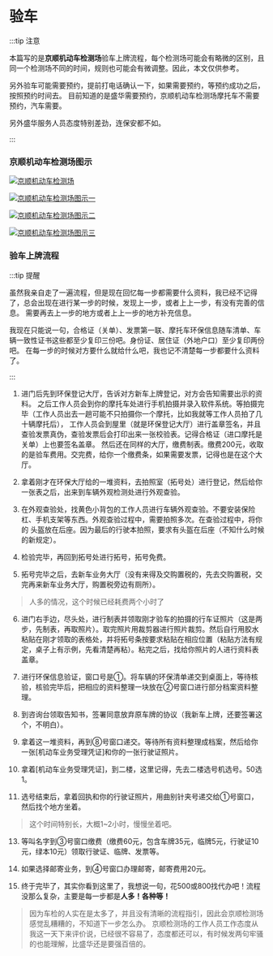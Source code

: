 # 验车

:::tip 注意

本篇写的是**京顺机动车检测场**验车上牌流程，每个检测场可能会有略微的区别，且同一个检测场不同的时间，规则也可能会有微调整。因此，本文仅供参考。

另外验车可能需要预约，提前打电话确认一下，如果需要预约，等预约成功之后，按照预约时间去。
目前知道的是盛华需要预约，京顺机动车检测场摩托车不需要预约，汽车需要。

另外盛华服务人员态度特别差劲，连保安都不如。

:::

### 京顺机动车检测场图示

[![京顺机动车检测场](https://ae01.alicdn.com/kf/HTB19WZtNkvoK1RjSZFDq6xY3pXaJ.jpg)](https://ae01.alicdn.com/kf/HTB19WZtNkvoK1RjSZFDq6xY3pXaJ.jpg)

[![京顺机动车检测场图示一](https://ae01.alicdn.com/kf/HTB1x4UnNkPoK1RjSZKbq6x1IXXaY.jpg)](https://ae01.alicdn.com/kf/HTB1x4UnNkPoK1RjSZKbq6x1IXXaY.jpg)

[![京顺机动车检测场图示二](https://ae01.alicdn.com/kf/HTB1D4AjNirpK1RjSZFhq6xSdXXae.jpg)](https://ae01.alicdn.com/kf/HTB1D4AjNirpK1RjSZFhq6xSdXXae.jpg)

[![京顺机动车检测场图示三](https://ae01.alicdn.com/kf/HTB1zgwMNhnaK1RjSZFtq6zC2VXa4.jpg)](https://ae01.alicdn.com/kf/HTB1zgwMNhnaK1RjSZFtq6zC2VXa4.jpg)

### 验车上牌流程

:::tip 提醒

虽然我亲自走了一遍流程，但是现在回忆每一步都需要什么资料，我已经不记得了，总会出现在进行某一步的时候，发现上一步，或者上上一步，有没有完善的信息。
需要再去上一步的地方或者上上一步的地方补充信息。

我现在只能说一句，合格证（关单）、发票第一联、摩托车环保信息随车清单、车辆一致性证书这些都至少复印三份吧。身份证、居住证（外地户口）至少复印两份吧。
在每一步的时候对方要什么就给什么吧，我也记不清楚每一步都要什么资料了。

:::

1. 进门后先到环保登记大厅，告诉对方新车上牌登记，对方会告知需要出示的资料。
之后工作人员会到你的摩托车处进行手机拍摄并录入软件系统。等拍摄完毕（工作人员出去一趟可能不只拍摄你一个摩托，比如我就等工作人员拍了几十辆摩托后），
工作人员会到屋里（就是环保登记大厅）进行盖章签名，并且查验发票真伪，查验发票后会打印出来一张校验表。记得合格证（进口摩托是关单）上也要签名盖章。
然后还在同样的大厅，缴费制表。缴费200元，收取的是验车费用。交完费，给你一个缴费条，如果需要发票，记得也是在这个大厅。

2. 拿着刚才在环保大厅给的一堆资料，去拍照室（拓号处）进行登记，然后给你一张表之后，出来到车辆外观检测处进行外观查验。

3. 在外观查验处，找黄色小背包的工作人员进行车辆外观查验。不要安装保险杠、手机支架等东西。外观查验过程中，需要拍照多次。在查验过程中，将你的
头盔放在后座。因为最后的行驶本拍照，要求有头盔在后座（不知什么时候的新规定）。

4. 检验完毕，再回到拓号处进行拓号，拓号免费。

5. 拓号完毕之后，去新车业务大厅（没有来得及交购置税的，先去交购置税，交完再来新车业务大厅，购置税旁边有厕所）。

> 人多的情况，这个时候已经耗费两个小时了

6. 进门右手边，尽头处，进行制表并领取刚才验车的拍摄的行车证照片（这是两步，先制表，再取照片）。取完照片用裁剪器进行照片裁剪。然后自行用胶水
粘贴在刚才领取的表格处，并将拓号条按要求粘贴在相应位置（粘贴方法有规定，桌子上有示例，先看清楚再粘）。粘完之后，找给你照片的人进行资料表盖章。

7. 进行环保信息验证，窗口号是①。将车辆的环保清单递交到桌面上，等待核验，核验完毕后，把相应的资料整理一块放在②号窗口进行部分档案资料整理。

8. 到咨询台领取告知书，签署同意放弃原车牌的协议（我新车上牌，还要签署这个，不明白）。

9. 拿着这一堆资料，再到⑧号窗口递交。等待所有资料整理成档案，然后给你一张[机动车业务受理凭证]和你的一张行驶证照片。

10. 拿着[机动车业务受理凭证]，到二楼，这里记得，先去二楼选号机选号。50选1。

11. 选号结束后，拿着回执和你的行驶证照片，用曲别针夹号递交给①号窗口，然后找个地方坐着。

> 这个时间特别长，大概1~2小时，慢慢坐着吧。

13. 等叫名字到③号窗口缴费（缴费60元，包含车牌35元，临牌5元，行驶证10元，绿本10元）领取行驶证、临牌、发票等。

14. 如果选择邮寄业务，到④号窗口办理邮寄，邮寄费用20元。

15. 终于完毕了，其实你看到这里了，我想说一句，花500或800找代办吧！流程没那么复杂，主要是每一步都是**人多！各种等！**

> 因为车检的人实在是太多了，并且没有清晰的流程指引，因此会京顺检测场感觉乱糟糟的，不知道下一步怎么办。
> 京顺检测场的工作人员工作态度从我这一天下来评价说，已经很不容易了，态度都还可以，有时候发两句牢骚的也能理解，比盛华还是要强百倍的。

